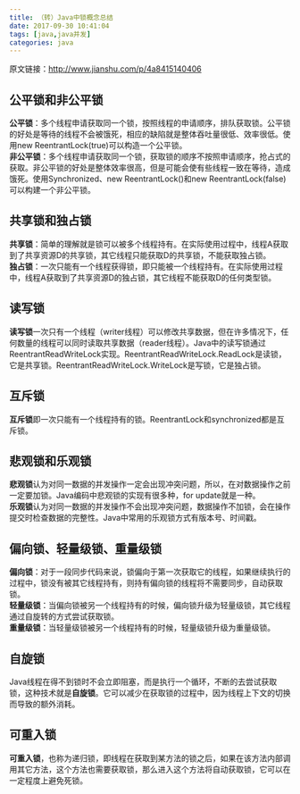 ```yaml
---
title: （转）Java中锁概念总结  
date: 2017-09-30 10:41:04  
tags: [java,java并发]    
categories: java  
---
```

原文链接：http://www.jianshu.com/p/4a8415140406
## 公平锁和非公平锁
**公平锁**：多个线程申请获取同一个锁，按照线程的申请顺序，排队获取锁。公平锁的好处是等待的线程不会被饿死，相应的缺陷就是整体吞吐量很低、效率很低。使用new ReentrantLock(true)可以构造一个公平锁。  
**非公平锁**：多个线程申请获取同一个锁，获取锁的顺序不按照申请顺序，抢占式的获取。非公平锁的好处是整体效率很高，但是可能会使有些线程一致在等待，造成饿死。使用Synchronized、new ReentrantLock()和new ReentrantLock(false)可以构建一个非公平锁。  
<!-- more -->
## 共享锁和独占锁
**共享锁**：简单的理解就是锁可以被多个线程持有。在实际使用过程中，线程A获取到了共享资源D的共享锁，其它线程只能获取D的共享锁，不能获取独占锁。  
**独占锁**：一次只能有一个线程获得锁，即只能被一个线程持有。在实际使用过程中，线程A获取到了共享资源D的独占锁，其它线程不能获取D的任何类型锁。  
## 读写锁
**读写锁**一次只有一个线程（writer线程）可以修改共享数据，但在许多情况下，任何数量的线程可以同时读取共享数据（reader线程）。Java中的读写锁通过ReentrantReadWriteLock实现。ReentrantReadWriteLock.ReadLock是读锁，它是共享锁。ReentrantReadWriteLock.WriteLock是写锁，它是独占锁。  
## 互斥锁
**互斥锁**即一次只能有一个线程持有的锁。ReentrantLock和synchronized都是互斥锁。  
## 悲观锁和乐观锁
**悲观锁**认为对同一数据的并发操作一定会出现冲突问题，所以，在对数据操作之前一定要加锁。Java编码中悲观锁的实现有很多种，for update就是一种。  
**乐观锁**认为对同一数据的并发操作不会出现冲突问题，数据操作不加锁，会在操作提交时检查数据的完整性。Java中常用的乐观锁方式有版本号、时间戳。  
## 偏向锁、轻量级锁、重量级锁
**偏向锁**：对于一段同步代码来说，锁偏向于第一次获取它的线程，如果继续执行的过程中，锁没有被其它线程持有，则持有偏向锁的线程将不需要同步，自动获取锁。  
**轻量级锁**：当偏向锁被另一个线程持有的时候，偏向锁升级为轻量级锁，其它线程通过自旋转的方式尝试获取锁。  
**重量级锁**：当轻量级锁被另一个线程持有的时候，轻量级锁升级为重量级锁。  
## 自旋锁
Java线程在得不到锁时不会立即阻塞，而是执行一个循环，不断的去尝试获取锁，这种技术就是**自旋锁**。它可以减少在获取锁的过程中，因为线程上下文的切换而导致的额外消耗。  
## 可重入锁
**可重入锁**，也称为递归锁，即线程在获取到某方法的锁之后，如果在该方法内部调用其它方法，这个方法也需要获取锁，那么进入这个方法将自动获取锁，它可以在一定程度上避免死锁。  